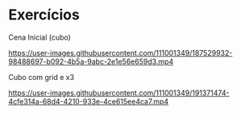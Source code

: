 # Exercícios


Cena Inicial (cubo)


https://user-images.githubusercontent.com/111001349/187529932-98488697-b092-4b5a-9abc-2e1e56e659d3.mp4



Cubo com grid e x3

https://user-images.githubusercontent.com/111001349/191371474-4cfe314a-68d4-4210-933e-4ce615ee4ca7.mp4

